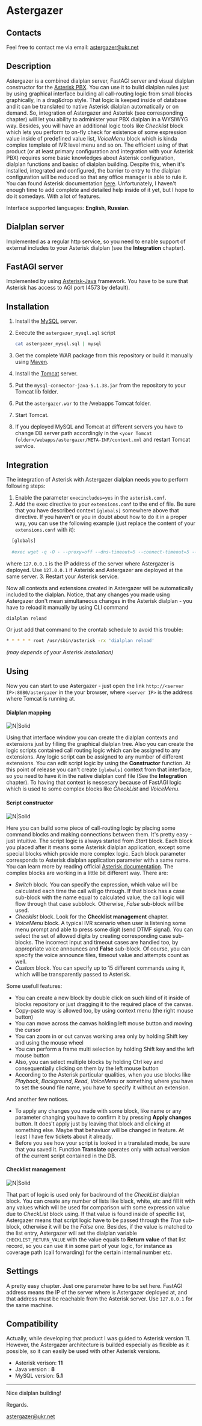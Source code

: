 # Astergazer
## Contacts
Feel free to contact me via email: astergazer@ukr.net
## Description
Astergazer is a combined dialplan server, FastAGI server and visual dialplan constructor for the [Asterisk PBX](http://asterisk.org/). You can use it to build dialplan rules just by using graphical interface building all call-routing logic from small blocks graphically, in a drag&drop style. That logic is keeped inside of database and it can be translated to native Asterisk dialplan automatically or on demand.
So, integration of Astergazer and Asterisk (see corresponding chapter) will let you ability to administer your PBX dialplan  in a WYSIWYG way. Besides, you will have an additional logic tools like *Checklist* block which lets you perform to on-fly check for existence of some expression value inside of predefined value list, *VoiceMenu* block which is kinda complex template of IVR level menu and so on.
The efficient using of that product (or at least primary configuration and integration with your Asterisk PBX) requires some basic knowledges about Asterisk configuration, dialplan functions and basisc of dialplan building. Despite this, when it's installed, integrated and configured, the barrier to entry to the dialplan configuration will be reduced so that any office manager is able to rule it. You can found Asterisk documentation [here](https://wiki.asterisk.org/wiki/display/AST/Home).
Unfortunately, I haven't enough time to add complete and detailed help inside of it yet, but I hope to do it somedays. With a lot of features.

Interface supported languages: **English**, **Russian**.
## Dialplan server
Implemented as a regular http service, so you need to enable support of external includes to your Asterisk dialplan (see the **Integration** chapter).
## FastAGI server
Implemented by using [Asterisk-Java](https://asterisk-java.org/) framework. You have to be sure that Asterisk has access to AGI port (4573 by default).
## Installation
1. Install the [MySQL](https://www.mysql.com/) server.

2. Execute the `astergazer_mysql.sql` script
    ```sh
    cat astergazer_mysql.sql | mysql
    ```

3. Get the complete WAR package from this repository or build it manually using [Maven](https://maven.apache.org/).

4. Install the [Tomcat](http://tomcat.apache.org/) server.

5. Put the `mysql-connector-java-5.1.38.jar` from the repository to your Tomcat lib folder.

6. Put the `astergazer.war` to the /webapps Tomcat folder.

7. Start Tomcat.

8. If you deployed MySQL and Tomcat at different servers you have to change DB server path accordingly in the `<your Tomcat folder>/webapps/astergazer/META-INF/context.xml` and restart Tomcat service.

## Integration
The integration of Asterisk with Astergazer dialplan needs you to perform following steps:

1. Enable the parameter `execincludes=yes` in the `asterisk.conf`.
2. Add the exec directive to your `extensions.conf` to the end of file. Be sure that you have described context `[globals]` somewhere above that directive.	If you haven't or you in doubt about how to do it in a proper way, you can use the following example (just replace the content of your `extensions.conf` with it):
  ``` sh
	[globals]
	
	#exec wget -q -O - --proxy=off --dns-timeout=5 --connect-timeout=5 --read-timeout=5 127.0.0.1:8080/astergazer/translator
  ```
  where `127.0.0.1` is the IP address of the server where Astergazer is deployed. Use `127.0.0.1` if Asterisk and Astergazer   are deployed at the same server.
3. Restart your Asterisk service. 

Now all contexts and extensions created in Astergazer will be automatically included to the dialplan. Notice, that any changes you made using Astergazer don't mean simultaneous changes in the Asterisk dialplan - you have to reload it manually by using CLI command 
``` sh
dialplan reload
```
 Or just add that command to the crontab schedule to avoid this trouble:
``` sh
* * * * * root /usr/sbin/asterisk -rx 'dialplan reload'
```
*(may depends of your Asterisk installation)*
 
## Using
Now you can start to use Astergazer - just open the link `http://<server IP>:8080/astergazer` in the your browser, where `<server IP>` is the address where Tomcat is running at.
#### Dialplan mapping

![N|Solid](https://github.com/dmitriyborisenko/Astergazer/blob/master/screen_mapping.png?raw=true)

Using that interface window you can create the dialplan contexts and extensions just by filling the graphical dialplan tree. Also you can create the logic scripts contained call routing logic which can be assigned to any extensions.
Any logic script can be assigned to any number of different extensions. You can edit script logic by using the **Constructor** function. At this point of release you can't create `[globals]` context from that interface, so you need to have it in the native dialplan conf file (See the **Integration** chapter). To having that context is nessesary because of FastAGI logic which is used to some complex blocks like *CheckList* and *VoiceMenu*.

#### Script constructor

![N|Solid](https://github.com/dmitriyborisenko/Astergazer/blob/master/screen_constructor.png?raw=true)

Here you can build some piece of call-routing logic by placing some command blocks and making connections between them. It's pretty easy - just intuitive. The script logic is always started from *Start* block. 
Each block you placed after it means some Asterisk dialplan application, except some special blocks which provide more complex logic. Each block parameter corresponds to Asterisk dialplan application parameter with a same name. You can learn more by reading official [Asterisk documentation](https://wiki.asterisk.org/wiki/display/AST/Home).
The complex blocks are working in a little bit different way. There are:
- *Switch* block. You can specify the expression, which value will be calculated each time the call will go through. If that block has a case sub-block with the name equal to calculated value, the call logic will flow through that case subblock. Otherwise, *False* sub-block will be used.
- *Checklist* block. Look for the **Checklist management** chapter.
- *VoiceMenu* block. A typical IVR scenario when user is listening some menu prompt and able to press some digit (send DTMF signal). You can select the set of allowed digits by creating corresponding case sub-blocks. The incorrect input and timeout cases are handled too, by appropriate voice announces and **False** sub-block. Of course, you can specify the voice announce files, timeout value and attempts count as well.
- *Custom* block. You can specify up to 15 different commands using it, which will be transparently passed to Asterisk.

Some usefull features:
- You can create a new block by double click on such kind of it inside of blocks repository or just dragging it to the required place of the canvas.
- Copy-paste way is allowed too, by using context menu (the right mouse button)
- You can move across the canvas holding left mouse button and moving the cursor
- You can zoom in or out canvas working area only by holding Shift key and using the mouse wheel
- You can perform a frame multi selection by holding Shift key and the left mouse button
- Also, you can select multiple blocks by holding Ctrl key and consequentially clicking on them by the left mouse button
- According to the Asterisk particular qualities, when you use blocks like *Playback*, *Background*, *Read*, *VoiceMenu* or something where you have to set the sound file name, you have to specify it without an extension.

And another few notices.
- To apply any changes you made with some block, like name or any parameter changing you have to confirm it by pressing **Apply changes** button. It does't apply just by leaving that block and clicking at something else.
Maybe that behaviuor will be changed in feature. At least I have few tickets about it already.
- Before you see how your script is looked in a translated mode, be sure that you saved it. Function **Translate** operates only with actual version of the current script contained in the DB.

#### Checklist management

![N|Solid](https://github.com/dmitriyborisenko/Astergazer/blob/master/screen_checklists.png?raw=true)

That part of logic is used only for backround of the *CheckList* dialplan block.
You can create any number of lists like black, white, etc and fill it with any values which will be used for comparison with some expression value due to *CheckList* block using. If that value is found inside of specific list,
Astergazer means that script logic have to be passed through  the *True* sub-block, otherwise it will be the *False* one. Besides, if the value is matched to the list entry, Astergazer will set the dialplan variable `CHECKLIST_RETURN_VALUE`
with the value equals to **Return value** of that list record, so you can use it in some part of your logic, for instance as coverage path (call forwarding) for the certain internal number etc.

## Settings
A pretty easy chapter. Just one parameter have to be set here. FastAGI address means the IP of the server where is Astergazer deployed at, and that address must be reachable from the Asterisk server. Use `127.0.0.1` for the same machine.

## Compatibility
Actually, while developing that product I was guided to Asterisk version 11. However, the Astergazer architecture is builded especially as flexible as it possible, so it can easily be used with other Asterisk versions.
- Asterisk verison: **11**
- Java version : **8**
- MySQL version: **5.1**

***
Nice dialplan building!

Regards.

astergazer@ukr.net


	
	
